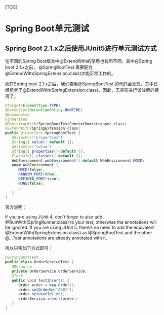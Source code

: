 [TOC]

# Spring Boot单元测试

## Spring Boot 2.1.x之后使用JUnit5进行单元测试方式

在不同的Spring Boot版本中@ExtendWith的使用也有所不同，其中在Spring boot 2.1.x之前， @SpringBootTest 需要配合@ExtendWith(SpringExtension.class)才能正常工作的。

而在Spring boot 2.1.x之后，我们查看@SpringBootTest 的代码会发现，其中已经组合了@ExtendWith(SpringExtension.class)，因此，无需在进行该注解的使用了。

```java
@Target(ElementType.TYPE)
@Retention(RetentionPolicy.RUNTIME)
@Documented
@Inherited
@BootstrapWith(SpringBootTestContextBootstrapper.class)
@ExtendWith(SpringExtension.class)
public @interface SpringBootTest {
   @AliasFor("properties")
   String[] value() default {};
   @AliasFor("value")
   String[] properties() default {};
   Class<?>[] classes() default {};
   WebEnvironment webEnvironment() default WebEnvironment.MOCK;
   enum WebEnvironment {
      MOCK(false),
      RANDOM_PORT(true),
      DEFINED_PORT(true),
      NONE(false);
      …
   }
}
```

官方说明：

If you are using JUnit 4, don’t forget to also add @RunWith(SpringRunner.class) to your test, otherwise the annotations will be ignored. If you are using JUnit 5, there’s no need to add the equivalent @ExtendWith(SpringExtension.class) as @SpringBootTest and the other @…Test annotations are already annotated with it.

所以只需如下方式即可：

```java
@SpringBootTest
public class OrderServiceTest {
   @Resource
   private OrderService orderService;
   @Test
   public void testInsert() {
      Order order = new Order();
      order.setOrderNo("A001");
      order.setUserId(100);
      orderService.insert(order);
   }
}
```


